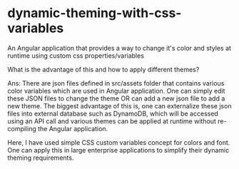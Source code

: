 # dynamic-theming-with-css-variables
An Angular application that provides a way to change it's color and styles at runtime using custom css properties/variables

What is the advantage of this and how to apply different themes?

Ans: 
There are json files defined in src/assets folder that contains various color variables which are used in Angular application. One can simply edit these JSON files to change the theme OR can add a new json file to add a new theme.
The biggest advantage of this is, one can externalize these json files into external database such as DynamoDB, which will be accessed using an API call and various themes can be applied at runtime without re-compiling the Angular application.

Here, I have used simple CSS custom variables concept for colors and font. One can apply this in large enterprise applications to simplify their dynamic theming requirements.

